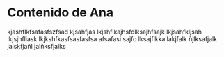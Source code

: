 # Contenido de Ana

kjashflkfsafasfszfsad
kjsahfjas
lkjshflkajhsfdlksajhfsajk
lkjsahfkljsah
lkjsjhfliask
lkjkshfkasfsasfasfsa
afsafasi
sajfo
lksajflkka
lakjfalk
ñjlksafjalk
jalskfjañl
jalñksfjalks
